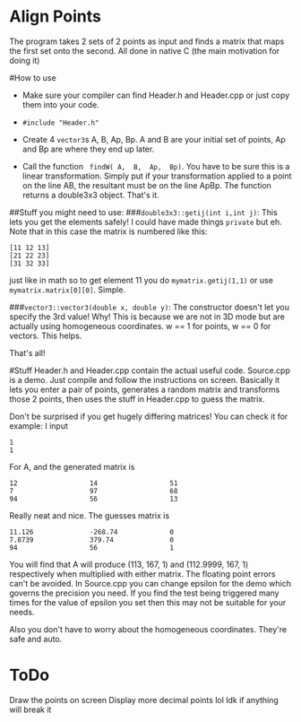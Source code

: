 # Align Points
The program takes 2 sets of 2 points as input and finds a matrix that maps the first set onto the second. All done in native C (the main motivation for doing it)

#How to use
- Make sure your compiler can find Header.h and Header.cpp or just copy them into your code.

- `#include "Header.h"`

- Create 4 `vector3`s A, B, Ap, Bp. A and B are your initial set of points, Ap and Bp are where they end up later. 

- Call the function ` findW( A,  B,  Ap,  Bp)`.  You have to be sure this is a linear transformation. Simply put if your transformation applied to a point on the line AB, the resultant must be on the line ApBp. The function returns a double3x3 object. That's it.

##Stuff you might need to use:
###`double3x3::getij(int i,int j)`:
This lets you get the elements safely! I could have made things `private` but eh. Note that in this case the matrix is numbered like this:
```
[11 12 13]
[21 22 23]
[31 32 33]
```
just like in math so to get element 11 you do `mymatrix.getij(1,1)` or use `mymatrix.matrix[0][0]`. Simple.

###`vector3::vector3(double x, double y)`:
The constructor doesn't let you specify the 3rd value! Why! This is because we are not in 3D mode but are actually using homogeneous coordinates. w == 1 for points, w == 0 for vectors. This helps.

That's all!

#Stuff
Header.h and Header.cpp contain the actual useful code. Source.cpp is a demo. Just compile and follow the instructions on screen.
Basically it lets you enter a pair of points, generates a random matrix and transforms those 2 points, then uses the stuff in Header.cpp to guess the matrix.

Don't be surprised if you get hugely differing matrices!
You can check it for example:
I input 
```
1
1
```
For A, and the generated matrix is 
```
12                  14                  51
7                   97                  68
94                  56                  13
```
Really neat and nice. The guesses matrix is
```
11.126              -268.74             0
7.8739              379.74              0
94                  56                  1
```
You will find that A will produce (113, 167, 1) and  (112.9999,	167, 1) respectively when multiplied with either matrix.
The floating point errors can't be avoided. In Source.cpp you can change epsilon for the demo which governs the precision you need. 
If you find the test being triggered many times for the value of epsilon you set then this may not be suitable for your needs.

Also you don't have to worry about the homogeneous coordinates. They're safe and auto.

# ToDo
Draw the points on screen
Display more decimal points lol
Idk if anything will break it
